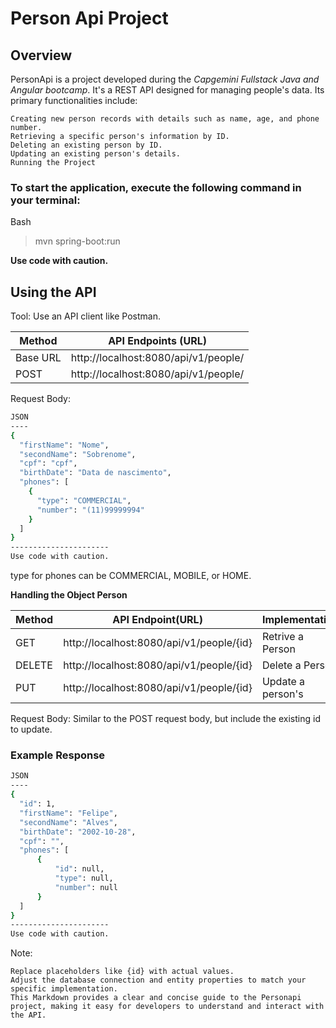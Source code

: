# Person Api Project

## Overview

PersonApi is a project developed during the *Capgemini Fullstack Java and Angular bootcamp*. 
It's a REST API designed for managing people's data. 
Its primary functionalities include:

    Creating new person records with details such as name, age, and phone number.
    Retrieving a specific person's information by ID.
    Deleting an existing person by ID.
    Updating an existing person's details.
    Running the Project

### To start the application, execute the following command in your terminal:

Bash

>mvn spring-boot:run

**Use code with caution.**

## Using the API

Tool: Use an API client like Postman.

| Method | API Endpoints (URL) |
| ------ | ------------------ |
| Base URL | http://localhost:8080/api/v1/people/ |
| POST | http://localhost:8080/api/v1/people/ |

Request Body:
```sh
JSON
----
{
  "firstName": "Nome",
  "secondName": "Sobrenome",
  "cpf": "cpf",
  "birthDate": "Data de nascimento",
  "phones": [
    {
      "type": "COMMERCIAL",
      "number": "(11)99999994"
    }
  ]
}
----------------------
Use code with caution.
```
type for phones can be COMMERCIAL, MOBILE, or HOME.

**Handling the Object Person**

| Method | API Endpoint(URL) | Implementation  |
| ------ | ----------------- | --------------- |
| GET | http://localhost:8080/api/v1/people/{id} | Retrive a Person |
| DELETE | http://localhost:8080/api/v1/people/{id} | Delete a Person |
| PUT | http://localhost:8080/api/v1/people/{id} | Update a person's |

Request Body: Similar to the POST request body, but include the existing id to update.
        
### Example Response

```sh
JSON
----
{
  "id": 1,
  "firstName": "Felipe",
  "secondName": "Alves",
  "birthDate": "2002-10-28",
  "cpf": "",
  "phones": [
      {
          "id": null,
          "type": null,
          "number": null
      }
  ]
}
----------------------
Use code with caution.
```

Note:

    Replace placeholders like {id} with actual values.
    Adjust the database connection and entity properties to match your specific implementation.
    This Markdown provides a clear and concise guide to the Personapi project, making it easy for developers to understand and interact with the API.


